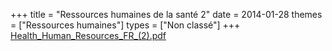 +++
title = "Ressources humaines de la santé 2"
date = 2014-01-28
themes = ["Ressources humaines"]
types = ["Non classé"]
+++
[Health\_Human\_Resources\_FR\_(2).pdf](/files/Health_Human_Resources_FR_(2).pdf)
